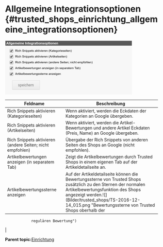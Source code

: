 # Allgemeine Integrationsoptionen {#trusted_shops_einrichtung_allgemeine_integrationsoptionen}

![](Bilder/trusted_shops/TS-2016-12-14_005.png "Allgemeine Integrationsoptionen")

|Feldname|Beschreibung|
|--------|------------|
|Rich Snippets aktivieren \(Kategorieseiten\)|Wenn aktiviert, werden die Eckdaten der Kategorien an Google übergeben.|
|Rich Snippets aktivieren \(Artikelseiten\)|Wenn aktiviert, werden die Artikel-Bewertungen und andere Artikel Eckdaten \(Preis, Name\) an Google übergeben.|
|Rich Snippets aktivieren \(andere Seiten; nicht empfohlen\)|Übergabe der Rich Snippets von anderen Seiten des Shops an Google \(nicht empfohlen\).|
|Artikelbewertungen anzeigen \(in separatem Tab\)|Zeigt die Artikelbewertungen durch Trusted Shops in einem eigenen Tab auf der Artikeldetailseite an.|
|Artikelbewertungssterne anzeigen|Auf der Artikeldetailseite können die Bewertungssterne von Trusted Shops zusätzlich zu den Sternen der normalen Artikelbewertungsfunktion des Shops angezeigt werden.![](Bilder/trusted_shops/TS-2016-12-14_015.png "Bewertungssterne von Trusted Shops oberhalb der
                regulären Bewertung")

|

**Parent topic:**[Einrichtung](7_4_9_2_Einrichtung.md)

